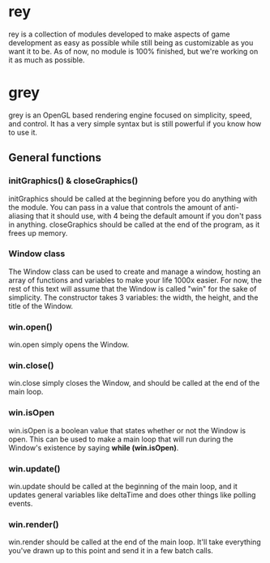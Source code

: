 # rey
rey is a collection of modules developed to make aspects of game development as easy as possible while still being as customizable as you want it to be. As of now, no module is 100% finished, but we're working on it as much as possible.

# grey
grey is an OpenGL based rendering engine focused on simplicity, speed, and control. It has a very simple syntax but is still powerful if you know how to use it.
## General functions
### initGraphics() & closeGraphics()
initGraphics should be called at the beginning before you do anything with the module. You can pass in a value that controls the amount of anti-aliasing that it should use, with 4 being the default amount if you don't pass in anything. closeGraphics should be called at the end of the program, as it frees up memory.
### Window class
The Window class can be used to create and manage a window, hosting an array of functions and variables to make your life 1000x easier. For now, the rest of this text will assume that the Window is called "win" for the sake of simplicity. The constructor takes 3 variables: the width, the height, and the title of the Window.
### win.open()
win.open simply opens the Window.
### win.close()
win.close simply closes the Window, and should be called at the end of the main loop.
### win.isOpen
win.isOpen is a boolean value that states whether or not the Window is open. This can be used to make a main loop that will run during the Window's existence by saying **while (win.isOpen)**.
### win.update()
win.update should be called at the beginning of the main loop, and it updates general variables like deltaTime and does other things like polling events.
### win.render()
win.render should be called at the end of the main loop. It'll take everything you've drawn up to this point and send it in a few batch calls.
